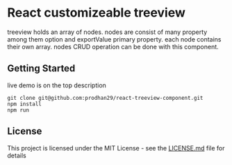 # React customizeable treeview

treeview holds an array of nodes. nodes are consist of many property among them option and exportValue primary property.
each node contains their own array. nodes CRUD operation can be done with this component. 

## Getting Started

live demo is on the top description

```
git clone git@github.com:prodhan29/react-treeview-component.git
npm install
npm run
```

## License

This project is licensed under the MIT License - see the [LICENSE.md](LICENSE.md) file for details

